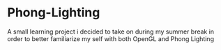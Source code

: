 # Phong-Lighting
A small learning project i decided to take on during my summer break in order to better familiarize my self with both OpenGL and Phong Lighting  
